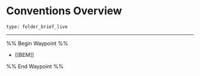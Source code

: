 # Conventions Overview
 
```ccard
type: folder_brief_live
```
 
---

%% Begin Waypoint %%
- [[BEM]]

%% End Waypoint %%